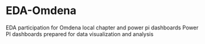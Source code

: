 # EDA-Omdena
EDA participation for Omdena local chapter and power pi dashboards
Power PI dashboards prepared for data visualization and analysis 
